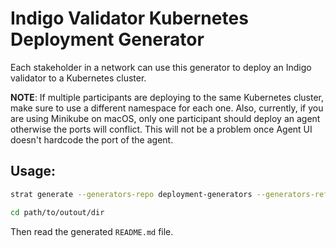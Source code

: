 # Indigo Validator Kubernetes Deployment Generator

Each stakeholder in a network can use this generator to deploy an Indigo validator to a Kubernetes cluster.

**NOTE**: If multiple participants are deploying to the same Kubernetes cluster, make sure to use a different namespace for each one. Also, currently, if you are using Minikube on macOS, only one participant should deploy an agent otherwise the ports will conflict. This will not be a problem once Agent UI doesn't hardcode the port of the agent.

## Usage:

```bash
strat generate --generators-repo deployment-generators --generators-ref master path/to/outout/dir

cd path/to/outout/dir
```

Then read the generated `README.md` file.
